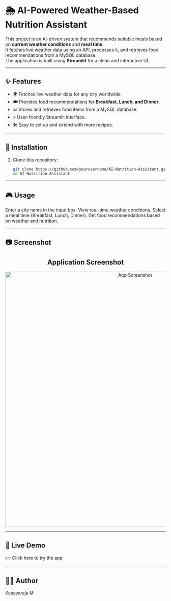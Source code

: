 # 🌦️ AI-Powered Weather-Based Nutrition Assistant

This project is an AI-driven system that recommends suitable meals based on **current weather conditions** and **meal time**.  
It fetches live weather data using an API, processes it, and retrieves food recommendations from a MySQL database.  
The application is built using **Streamlit** for a clean and interactive UI.

---

## ✨ Features
- 🌍 Fetches live weather data for any city worldwide.  
- 🍽️ Provides food recommendations for **Breakfast, Lunch, and Dinner**.  
- 📊 Stores and retrieves food items from a MySQL database.  
- ⚡ User-friendly Streamlit interface.  
- 🛠️ Easy to set up and extend with more recipes.

---

## 🚀 Installation

1. Clone this repository:
   ```bash
   git clone https://github.com/yourusername/AI-Nutrition-Assistant.git
   cd AI-Nutrition-Assistant

---

## 🎮 Usage

Enter a city name in the input box.
View real-time weather conditions.
Select a meal time (Breakfast, Lunch, Dinner).
Get food recommendations based on weather and nutrition.

---

## 📷 Screenshot
<h2 align="center">Application Screenshot</h2> <p align="center"> <img src="./images/screenshot.png" alt="App Screenshot" width="800"/> </p>

---

## 🔗 Live Demo
👉 Click here to try the app

---

## 👨‍💻 Author
Kesavaraja M


